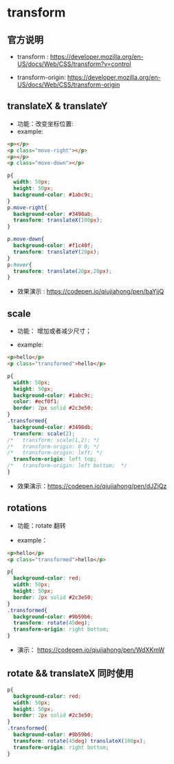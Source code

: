 # transform

## 官方说明

* transform : https://developer.mozilla.org/en-US/docs/Web/CSS/transform?v=control

* transform-origin: https://developer.mozilla.org/en-US/docs/Web/CSS/transform-origin




## translateX & translateY 

* 功能：改变坐标位置:  
* example:


```html
<p></p>
<p class="move-right"></p>
<p></p>
<p class="move-down"></p>
```

```css
p{
  width: 50px;
  height: 50px;
  background-color: #1abc9c;
}
p.move-right{
  background-color: #3498ab;
  transform: translateX(100px);
}

p.move-down{
  background-color: #f1c40f;
  transform: translateY(20px);  
}
p:hover{
  transform: translate(20px,20px);
}
```

* 效果演示 : https://codepen.io/qiujiahong/pen/baYjjQ

## scale

* 功能： 增加或者减少尺寸；

* example: 

```html
<p>hello</p>
<p class="transformed">hello</p>
```

```css
p{
  width: 50px;
  height: 50px;
  background-color: #1abc9c;
  color: #ecf0f1;
  border: 2px solid #2c3e50;
}
.transformed{
  background-color: #3498db;
  transform: scale(2);
/*   transform: scale(1,2); */
/*   transform-origin: 0 0; */
/*   transform-origin: left; */
  transform-origin: left top; 
/*   transform-origin: left bottom;  */
}
```

* 效果演示：https://codepen.io/qiujiahong/pen/dJZjQz



## rotations

* 功能：rotate 翻转

* example：

```html
<p>hello</p>
<p class="transformed">hello</p>
```

```css
p{
  background-color: red;
  width: 50px;
  height: 50px;
  border: 2px solid #2c3e50;
}
.transformed{
  background-color: #9b59b6;
  transform: rotate(45deg);
  transform-origin: right bottom;
}
```


* 演示： https://codepen.io/qiujiahong/pen/WdXKmW

## rotate && translateX 同时使用

```css
p{
  background-color: red;
  width: 50px;
  height: 50px;
  border: 2px solid #2c3e50;
}
.transformed{
  background-color: #9b59b6;
  transform: rotate(45deg) translateX(100px);
  transform-origin: right bottom;
}
```